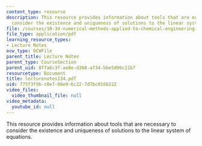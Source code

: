 ```yaml
---
content_type: resource
description: This resource provides information about tools that are necessary to
  consider the existence and uniqueness of solutions to the linear system of equations.
file: /courses/10-34-numerical-methods-applied-to-chemical-engineering-fall-2005/775f3f9bc0e706e96c227d7bc016b222_lecturenotes134.pdf
file_type: application/pdf
learning_resource_types:
- Lecture Notes
ocw_type: OCWFile
parent_title: Lecture Notes
parent_type: CourseSection
parent_uid: 8f7a6c3f-ae8e-d368-a734-bbe5d06c21b7
resourcetype: Document
title: lecturenotes134.pdf
uid: 775f3f9b-c0e7-06e9-6c22-7d7bc016b222
video_files:
  video_thumbnail_file: null
video_metadata:
  youtube_id: null
---
```

This resource provides information about tools that are necessary to consider the existence and uniqueness of solutions to the linear system of equations.

